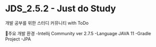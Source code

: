 # JDS_2.5.2 - Just do Study
 개발 공부를 위한 스터디 커뮤니티 with ToDo

 📌주요 개발 환경
 -Intellij Community ver 2.7.5
 -Language JAVA 11
 -Gradle Project
 -JPA

